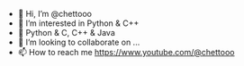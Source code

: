 - 👋 Hi, I’m @chettooo
- 👀 I’m interested in Python & C++
- 🌱 Python & C, C++ & Java
- 💞️ I’m looking to collaborate on ...
- 📫 How to reach me https://www.youtube.com/@chettooo

<!---
chettooo/chettooo is a ✨ special ✨ repository because its `README.md` (this file) appears on your GitHub profile.
You can click the Preview link to take a look at your changes.
--->
